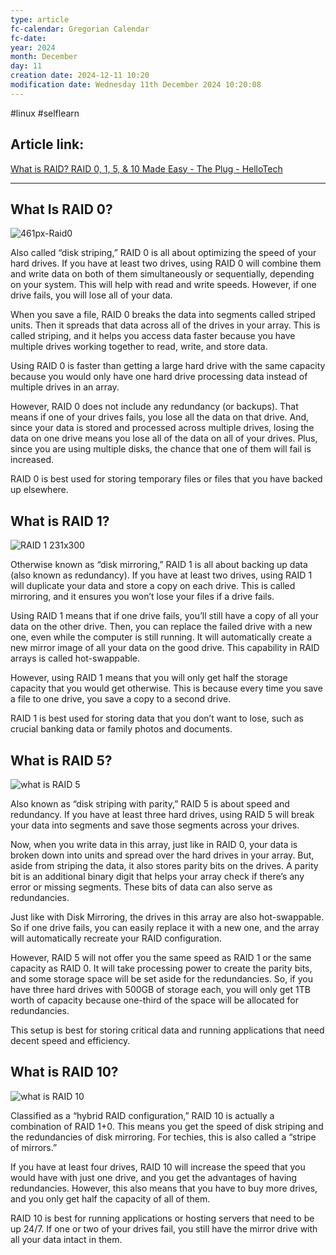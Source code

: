 ```yaml
---
type: article
fc-calendar: Gregorian Calendar
fc-date: 
year: 2024
month: December
day: 11
creation date: 2024-12-11 10:20
modification date: Wednesday 11th December 2024 10:20:08
---
```


#linux #selflearn 
## Article link:

[What is RAID? RAID 0, 1, 5, & 10 Made Easy - The Plug - HelloTech](https://www.hellotech.com/blog/what-is-raid-0-1-5-10)
_____
## What Is RAID 0?

![461px-Raid0](https://www.hellotech.com/blog/wp-content/uploads/2020/01/461px-Raid0.jpg)

Also called “disk striping,” RAID 0 is all about optimizing the speed of your hard drives. If you have at least two drives, using RAID 0 will combine them and write data on both of them simultaneously or sequentially, depending on your system. This will help with read and write speeds. However, if one drive fails, you will lose all of your data.

When you save a file, RAID 0 breaks the data into segments called striped units. Then it spreads that data across all of the drives in your array. This is called striping, and it helps you access data faster because you have multiple drives working together to read, write, and store data.

Using RAID 0 is faster than getting a large hard drive with the same capacity because you would only have one hard drive processing data instead of multiple drives in an array.

However, RAID 0 does not include any redundancy (or backups). That means if one of your drives fails, you lose all the data on that drive. And, since your data is stored and processed across multiple drives, losing the data on one drive means you lose all of the data on all of your drives. Plus, since you are using multiple disks, the chance that one of them will fail is increased.

RAID 0 is best used for storing temporary files or files that you have backed up elsewhere.

## What is RAID 1?

![RAID 1 231x300](https://www.hellotech.com/blog/wp-content/uploads/2020/01/RAID-1-231x300.png)

Otherwise known as “disk mirroring,” RAID 1 is all about backing up data (also known as redundancy). If you have at least two drives, using RAID 1 will duplicate your data and store a copy on each drive. This is called mirroring, and it ensures you won’t lose your files if a drive fails.

Using RAID 1 means that if one drive fails, you’ll still have a copy of all your data on the other drive. Then, you can replace the failed drive with a new one, even while the computer is still running. It will automatically create a new mirror image of all your data on the good drive. This capability in RAID arrays is called hot-swappable.

However, using RAID 1 means that you will only get half the storage capacity that you would get otherwise. This is because every time you save a file to one drive, you save a copy to a second drive.

RAID 1 is best used for storing data that you don’t want to lose, such as crucial banking data or family photos and documents.

## What is RAID 5?

![what is RAID 5](https://www.hellotech.com/blog/wp-content/uploads/2020/01/RAID-5.png)

Also known as “disk striping with parity,” RAID 5 is about speed and redundancy. If you have at least three hard drives, using RAID 5 will break your data into segments and save those segments across your drives.

Now, when you write data in this array, just like in RAID 0, your data is broken down into units and spread over the hard drives in your array. But, aside from striping the data, it also stores parity bits on the drives. A parity bit is an additional binary digit that helps your array check if there’s any error or missing segments. These bits of data can also serve as redundancies.

Just like with Disk Mirroring, the drives in this array are also hot-swappable. So if one drive fails, you can easily replace it with a new one, and the array will automatically recreate your RAID configuration.

However, RAID 5 will not offer you the same speed as RAID 1 or the same capacity as RAID 0. It will take processing power to create the parity bits, and some storage space will be set aside for the redundancies. So, if you have three hard drives with 500GB of storage each, you will only get 1TB worth of capacity because one-third of the space will be allocated for redundancies.

This setup is best for storing critical data and running applications that need decent speed and efficiency.

## What is RAID 10?

![what is RAID 10](https://www.hellotech.com/blog/wp-content/uploads/2020/01/RAID-10.png)

Classified as a “hybrid RAID configuration,” RAID 10 is actually a combination of RAID 1+0. This means you get the speed of disk striping and the redundancies of disk mirroring. For techies, this is also called a “stripe of mirrors.”

If you have at least four drives, RAID 10 will increase the speed that you would have with just one drive, and you get the advantages of having redundancies. However, this also means that you have to buy more drives, and you only get half the capacity of all of them.

RAID 10 is best for running applications or hosting servers that need to be up 24/7. If one or two of your drives fail, you still have the mirror drive with all your data intact in them.